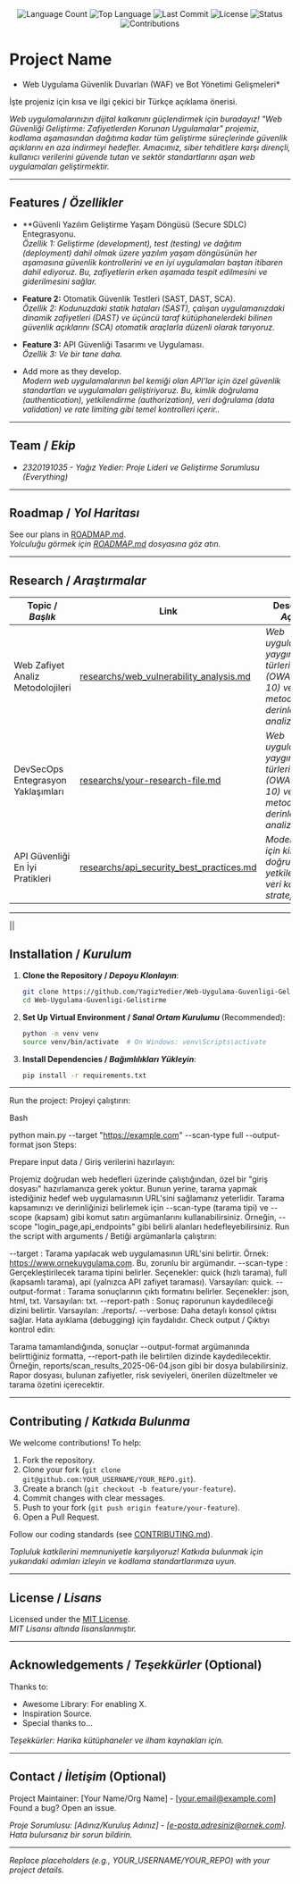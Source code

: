 <div align="center">
  <img src="https://img.shields.io/github/languages/count/Yagiz0329/Web Uygulama Güvenlik Duvarları (WAF) ve Bot Yönetimi Gelişmeleri*?style=flat-square&color=blueviolet" alt="Language Count">
  <img src="https://img.shields.io/github/languages/top/keyvanarasteh/Project?style=flat-square&color=1e90ff" alt="Top Language">
  <img src="https://img.shields.io/github/last-commit/keyvanarasteh/Project?style=flat-square&color=ff69b4" alt="Last Commit">
  <img src="https://img.shields.io/github/license/keyvanarasteh/Project?style=flat-square&color=yellow" alt="License">
  <img src="https://img.shields.io/badge/Status-Active-green?style=flat-square" alt="Status">
  <img src="https://img.shields.io/badge/Contributions-Welcome-brightgreen?style=flat-square" alt="Contributions">
</div>

# Project Name
* Web Uygulama Güvenlik Duvarları (WAF) ve Bot Yönetimi Gelişmeleri*

İşte projeniz için kısa ve ilgi çekici bir Türkçe açıklama önerisi.  

*Web uygulamalarınızın dijital kalkanını güçlendirmek için buradayız! "Web Güvenliği Geliştirme: Zafiyetlerden Korunan Uygulamalar" projemiz, kodlama aşamasından dağıtıma kadar tüm geliştirme süreçlerinde güvenlik açıklarını en aza indirmeyi hedefler. Amacımız, siber tehditlere karşı dirençli, kullanıcı verilerini güvende tutan ve sektör standartlarını aşan web uygulamaları geliştirmektir.*

---

## Features / *Özellikler*

- **Güvenli Yazılım Geliştirme Yaşam Döngüsü (Secure SDLC) Entegrasyonu.  
  *Özellik 1: Geliştirme (development), test (testing) ve dağıtım (deployment) dahil olmak üzere yazılım yaşam döngüsünün her aşamasına güvenlik kontrollerini ve en iyi uygulamaları baştan itibaren dahil ediyoruz. Bu, zafiyetlerin erken aşamada tespit edilmesini ve giderilmesini sağlar.*

- **Feature 2:** Otomatik Güvenlik Testleri (SAST, DAST, SCA).  
  *Özellik 2: Kodunuzdaki statik hataları (SAST), çalışan uygulamanızdaki dinamik zafiyetleri (DAST) ve üçüncü taraf kütüphanelerdeki bilinen güvenlik açıklarını (SCA) otomatik araçlarla düzenli olarak tarıyoruz.*

- **Feature 3:** API Güvenliği Tasarımı ve Uygulaması.  
  *Özellik 3: Ve bir tane daha.*

- Add more as they develop.  
  *Modern web uygulamalarının bel kemiği olan API'lar için özel güvenlik standartları ve uygulamaları geliştiriyoruz. Bu, kimlik doğrulama (authentication), yetkilendirme (authorization), veri doğrulama (data validation) ve rate limiting gibi temel kontrolleri içerir..*

---

## Team / *Ekip*

- *2320191035 - Yağız Yedier: Proje Lideri ve Geliştirme Sorumlusu (Everything)*  


---

## Roadmap / *Yol Haritası*

See our plans in [ROADMAP.md](ROADMAP.md).  
*Yolculuğu görmek için [ROADMAP.md](ROADMAP.md) dosyasına göz atın.*

---

## Research / *Araştırmalar*

| Topic / *Başlık*        | Link                                    | Description / *Açıklama*                        |
|-------------------------|-----------------------------------------|------------------------------------------------|
| Web Zafiyet Analiz Metodolojileri     | [researchs/web_vulnerability_analysis.md](researchs/web_vulnerability_analysis.md) | *Web uygulamalarında yaygın zafiyet türlerinin (OWASP Top 10) ve tespit metodolojilerinin derinlemesine analizi.*|
| DevSecOps Entegrasyon Yaklaşımları  | [researchs/your-research-file.md](researchs/devsecops_integration.md) | *Web uygulamalarında yaygın zafiyet türlerinin (OWASP Top 10) ve tespit metodolojilerinin derinlemesine analizi*. |
| API Güvenliği En İyi Pratikleri      | [researchs/api_security_best_practices.md](researchs/api_security_best_practices.md)	| *Modern API'lar için kimlik doğrulama, yetkilendirme ve veri koruma stratejileri.*

---
 ||
## Installation / *Kurulum*

1. **Clone the Repository / *Depoyu Klonlayın***:  
   ```bash
   git clone https://github.com/YagizYedier/Web-Uygulama-Guvenligi-Gelistirme.git
   cd Web-Uygulama-Guvenligi-Gelistirme
   ```

2. **Set Up Virtual Environment / *Sanal Ortam Kurulumu*** (Recommended):  
   ```bash
   python -m venv venv
   source venv/bin/activate  # On Windows: venv\Scripts\activate
   ```

3. **Install Dependencies / *Bağımlılıkları Yükleyin***:  
   ```bash
   pip install -r requirements.txt
   ```

---

Run the project:
Projeyi çalıştırın:

Bash

python main.py --target "https://example.com" --scan-type full --output-format json
Steps:

Prepare input data / Giriş verilerini hazırlayın:

Projemiz doğrudan web hedefleri üzerinde çalıştığından, özel bir "giriş dosyası" hazırlamanıza gerek yoktur. Bunun yerine, tarama yapmak istediğiniz hedef web uygulamasının URL'sini sağlamanız yeterlidir.
Tarama kapsamınızı ve derinliğinizi belirlemek için --scan-type (tarama tipi) ve --scope (kapsam) gibi komut satırı argümanlarını kullanabilirsiniz. Örneğin, --scope "login_page,api_endpoints" gibi belirli alanları hedefleyebilirsiniz.
Run the script with arguments / Betiği argümanlarla çalıştırın:

--target <URL>: Tarama yapılacak web uygulamasının URL'sini belirtir. Örnek: https://www.ornekuygulama.com. Bu, zorunlu bir argümandır.
--scan-type <type>: Gerçekleştirilecek tarama tipini belirler. Seçenekler: quick (hızlı tarama), full (kapsamlı tarama), api (yalnızca API zafiyet taraması). Varsayılan: quick.
--output-format <format>: Tarama sonuçlarının çıktı formatını belirler. Seçenekler: json, html, txt. Varsayılan: txt.
--report-path <path>: Sonuç raporunun kaydedileceği dizini belirtir. Varsayılan: ./reports/.
--verbose: Daha detaylı konsol çıktısı sağlar. Hata ayıklama (debugging) için faydalıdır.
Check output / Çıktıyı kontrol edin:

Tarama tamamlandığında, sonuçlar --output-format argümanında belirttiğiniz formatta, --report-path ile belirtilen dizinde kaydedilecektir. Örneğin, reports/scan_results_2025-06-04.json gibi bir dosya bulabilirsiniz.
Rapor dosyası, bulunan zafiyetler, risk seviyeleri, önerilen düzeltmeler ve tarama özetini içerecektir.

---

## Contributing / *Katkıda Bulunma*

We welcome contributions! To help:  
1. Fork the repository.  
2. Clone your fork (`git clone git@github.com:YOUR_USERNAME/YOUR_REPO.git`).  
3. Create a branch (`git checkout -b feature/your-feature`).  
4. Commit changes with clear messages.  
5. Push to your fork (`git push origin feature/your-feature`).  
6. Open a Pull Request.  

Follow our coding standards (see [CONTRIBUTING.md](CONTRIBUTING.md)).  

*Topluluk katkilerini memnuniyetle karşılıyoruz! Katkıda bulunmak için yukarıdaki adımları izleyin ve kodlama standartlarımıza uyun.*

---

## License / *Lisans*

Licensed under the [MIT License](LICENSE.md).  
*MIT Lisansı altında lisanslanmıştır.*

---

## Acknowledgements / *Teşekkürler* (Optional)

Thanks to:  
- Awesome Library: For enabling X.  
- Inspiration Source.  
- Special thanks to...  

*Teşekkürler: Harika kütüphaneler ve ilham kaynakları için.*

---

## Contact / *İletişim* (Optional)

Project Maintainer: [Your Name/Org Name] - [your.email@example.com]  
Found a bug? Open an issue.  

*Proje Sorumlusu: [Adınız/Kuruluş Adınız] - [e-posta.adresiniz@ornek.com]. Hata bulursanız bir sorun bildirin.*

---

*Replace placeholders (e.g., YOUR_USERNAME/YOUR_REPO) with your project details.*

